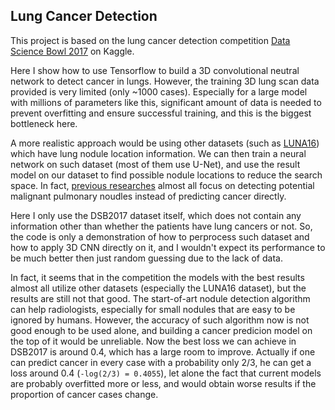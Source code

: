 ## Lung Cancer Detection

This project is based on the lung cancer detection competition [Data Science Bowl 2017](https://www.kaggle.com/c/data-science-bowl-2017/) on Kaggle.

Here I show how to use Tensorflow to build a 3D convolutional neutral network to detect cancer in lungs. However, the training 3D lung scan data provided is very limited (only ~1000 cases). Especially for a large model with millions of parameters like this, significant amount of data is needed to prevent overfitting and ensure successful training, and this is the biggest bottleneck here.

A more realistic approach would be using other datasets (such as [LUNA16](https://luna16.grand-challenge.org/)) which have lung nodule location information. We can then train a neural network on such dataset (most of them use U-Net), and use the result model on our dataset to find possible nodule locations to reduce the search space. In fact, [previous researches](https://thesai.org/Downloads/IJARAI/Volume4No4/Paper_6-Lung_Cancer_Detection_on_CT_Scan_Images_A_Review_on_the_Analysis_Techniques.pdf) almost all focus on detecting potential malignant pulmonary noudles instead of predicting cancer directly.

Here I only use the DSB2017 dataset itself, which does not contain any information other than whether the patients have lung cancers or not. So, the code is only a demonstration of how to perprocess such dataset and how to apply 3D CNN directly on it, and I wouldn't expect its performance to be much better then just random guessing due to the lack of data.

In fact, it seems that in the competition the models with the best results almost all utilize other datasets (especially the LUNA16 dataset), but the results are still not that good. The start-of-art nodule detection algorithm can help radiologists, especially for small nodules that are easy to be ignored by humans. However, the accuracy of such algorithm now is not good enough to be used alone, and building a cancer predicion model on the top of it would be unreliable.  Now the best loss we can achieve in DSB2017 is around 0.4, which has a large room to improve. Actually if one can predict cancer in every case with a probability only 2/3, he can get a loss around 0.4 (`-log(2/3) = 0.4055`), let alone the fact that current models are probably overfitted more or less, and would obtain worse results if the proportion of cancer cases change.

